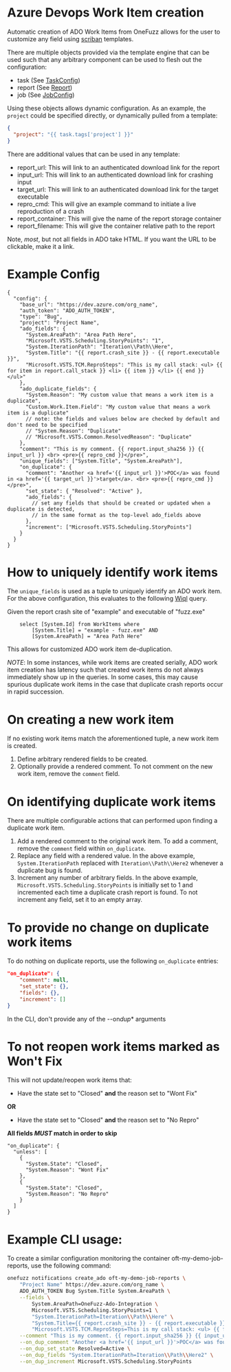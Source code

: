 # Azure Devops Work Item creation

Automatic creation of ADO Work Items from OneFuzz allows for the user to
customize any field using [scriban](https://github.com/scriban/scriban)
templates.

There are multiple objects provided via the template engine that
can be used such that any arbitrary component can be used to flesh out
the configuration:

* task (See [TaskConfig](../../src/ApiService/ApiService/OneFuzzTypes/Model.cs))
* report (See [Report](../../src/ApiService/ApiService/OneFuzzTypes/Model.cs))
* job (See [JobConfig](../../src/ApiService/ApiService/OneFuzzTypes/Model.cs))

Using these objects allows dynamic configuration. As an example, the `project`
could be specified directly, or dynamically pulled from a template:

```json
{
  "project": "{{ task.tags['project'] }}"
}
```

There are additional values that can be used in any template:

* report_url: This will link to an authenticated download link for the report
* input_url: This will link to an authenticated download link for crashing input
* target_url: This will link to an authenticated download link for the target
  executable
* repro_cmd: This will give an example command to initiate a live reproduction
  of a crash
* report_container: This will give the name of the report storage container
* report_filename: This will give the container relative path to the report

Note, _most_, but not all fields in ADO take HTML. If you want the URL to be
clickable, make it a link.

# Example Config

```jsonc
{
  "config": {
    "base_url": "https://dev.azure.com/org_name",
    "auth_token": "ADO_AUTH_TOKEN",
    "type": "Bug",
    "project": "Project Name",
    "ado_fields": {
      "System.AreaPath": "Area Path Here",
      "Microsoft.VSTS.Scheduling.StoryPoints": "1",
      "System.IterationPath": "Iteration\\Path\\Here",
      "System.Title": "{{ report.crash_site }} - {{ report.executable }}",
      "Microsoft.VSTS.TCM.ReproSteps": "This is my call stack: <ul> {{ for item in report.call_stack }} <li> {{ item }} </li> {{ end }} </ul>"
    },
    "ado_duplicate_fields": {
      "System.Reason": "My custom value that means a work item is a duplicate",
      "Custom.Work.Item.Field": "My custom value that means a work item is a duplicate"
      // note: the fields and values below are checked by default and don't need to be specified
      // "System.Reason": "Duplicate"
      // "Microsoft.VSTS.Common.ResolvedReason": "Duplicate"
    },
    "comment": "This is my comment. {{ report.input_sha256 }} {{ input_url }} <br> <pre>{{ repro_cmd }}</pre>",
    "unique_fields": ["System.Title", "System.AreaPath"],
    "on_duplicate": {
      "comment": "Another <a href='{{ input_url }}'>POC</a> was found in <a href='{{ target_url }}'>target</a>. <br> <pre>{{ repro_cmd }}</pre>",
      "set_state": { "Resolved": "Active" },
      "ado_fields": {
        // set any fields that should be created or updated when a duplicate is detected,
        // in the same format as the top-level ado_fields above
      },
      "increment": ["Microsoft.VSTS.Scheduling.StoryPoints"]
    }
  }
}
```

# How to uniquely identify work items

The `unique_fields` is used as a tuple to uniquely identify an ADO work item.
For the above configuration, this evaluates to the following
[Wiql](https://docs.microsoft.com/en-us/azure/devops/boards/queries/wiql-syntax?view=azure-devops)
query.

Given the report crash site of "example" and executable of "fuzz.exe"

```
    select [System.Id] from WorkItems where
        [System.Title] = "example - fuzz.exe" AND
        [System.AreaPath] = "Area Path Here"
```

This allows for customized ADO work item de-duplication.

_NOTE_: In some instances, while work items are created serially, ADO work item
creation has latency such that created work items do not always immediately show
up in the queries. In some cases, this may cause spurious duplicate work items
in the case that duplicate crash reports occur in rapid succession.

# On creating a new work item

If no existing work items match the aforementioned tuple, a new work item is
created.

1. Define arbitrary rendered fields to be created.
2. Optionally provide a rendered comment. To not comment on the new work item,
   remove the `comment` field.

# On identifying duplicate work items

There are multiple configurable actions that can performed upon finding a
duplicate work item.

1. Add a rendered comment to the original work item. To add a comment, remove
   the `comment` field within `on_duplicate`.
2. Replace any field with a rendered value. In the above example,
   `System.IterationPath` replaced with `Iteration\\Path\\Here2` whenever a
   duplicate bug is found.
3. Increment any number of arbitrary fields. In the above example,
   `Microsoft.VSTS.Scheduling.StoryPoints` is initially set to 1 and incremented
   each time a duplicate crash report is found. To not increment any field, set
   it to an empty array.

# To provide no change on duplicate work items

To do nothing on duplicate reports, use the following `on_duplicate` entries:

```json
"on_duplicate": {
    "comment": null,
    "set_state": {},
    "fields": {},
    "increment": []
}
```

In the CLI, don't provide any of the --on*dup*\* arguments

# To not reopen work items marked as Won't Fix

This will not update/reopen work items that:

* Have the state set to "Closed" **and** the reason set to "Wont Fix"

**OR**

* Have the state set to "Closed" **and** the reason set to "No Repro"

**All fields _MUST_ match in order to skip**

```jsonc
"on_duplicate": {
  "unless": [
    {
      "System.State": "Closed",
      "System.Reason": "Wont Fix"
    },
    {
      "System.State": "Closed",
      "System.Reason": "No Repro"
    }
  ]
}
```

# Example CLI usage:

To create a similar configuration monitoring the container
oft-my-demo-job-reports, use the following command:

```bash
onefuzz notifications create_ado oft-my-demo-job-reports \
    "Project Name" https://dev.azure.com/org_name \
    ADO_AUTH_TOKEN Bug System.Title System.AreaPath \
    --fields \
        System.AreaPath=OneFuzz-Ado-Integration \
        Microsoft.VSTS.Scheduling.StoryPoints=1 \
        "System.IterationPath=Iteration\\Path\\Here" \
        "System.Title={{ report.crash_site }} - {{ report.executable }}" \
        "Microsoft.VSTS.TCM.ReproSteps=This is my call stack: <ul> {{ for item in report.call_stack }} <li> {{ item }} </li> {{ end }} </ul>" \
    --comment "This is my comment. {{ report.input_sha256 }} {{ input_url }}" \
    --on_dup_comment "Another <a href='{{ input_url }}'>POC</a> was found in <a href='{{ target_url }}'>target</a>" \
    --on_dup_set_state Resolved=Active \
    --on_dup_fields "System.IterationPath=Iteration\\Path\\Here2" \
    --on_dup_increment Microsoft.VSTS.Scheduling.StoryPoints
```
